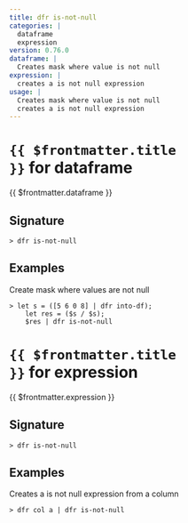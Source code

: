 ```yaml
---
title: dfr is-not-null
categories: |
  dataframe
  expression
version: 0.76.0
dataframe: |
  Creates mask where value is not null
expression: |
  creates a is not null expression
usage: |
  Creates mask where value is not null
  creates a is not null expression
---
```


# <code>{{ $frontmatter.title }}</code> for dataframe

<div class='command-title'>{{ $frontmatter.dataframe }}</div>

## Signature

```> dfr is-not-null ```

## Examples

Create mask where values are not null
```shell
> let s = ([5 6 0 8] | dfr into-df);
    let res = ($s / $s);
    $res | dfr is-not-null
```

# <code>{{ $frontmatter.title }}</code> for expression

<div class='command-title'>{{ $frontmatter.expression }}</div>

## Signature

```> dfr is-not-null ```

## Examples

Creates a is not null expression from a column
```shell
> dfr col a | dfr is-not-null
```
